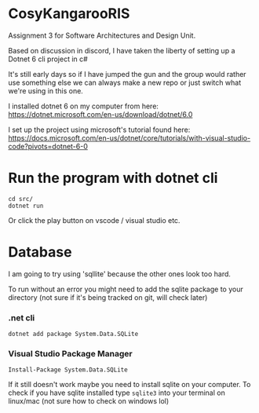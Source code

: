 # CosyKangarooRIS
Assignment 3 for Software Architectures and Design Unit.

Based on discussion in discord, I have taken the liberty of setting up a Dotnet 6 cli project in c#

It's still early days so if I have jumped the gun and the group would rather use something else we can always make a new repo or just switch what we're using in this one.

I installed dotnet 6 on my computer from here:
https://dotnet.microsoft.com/en-us/download/dotnet/6.0

I set up the project using microsoft's tutorial found here:
https://docs.microsoft.com/en-us/dotnet/core/tutorials/with-visual-studio-code?pivots=dotnet-6-0

# Run the program with dotnet cli

```
cd src/
dotnet run
```
Or click the play button on vscode / visual studio etc. 

# Database
I am going to try using 'sqllite' because the other ones look too hard.

To run without an error you might need to add the sqlite package to your directory (not sure if it's being tracked on git, will check later)

### .net cli
```
dotnet add package System.Data.SQLite
```
### Visual Studio Package Manager
```
Install-Package System.Data.SQLite
```

If it still doesn't work maybe you need to install sqlite on your computer.
To check if you have sqlite installed type `sqlite3` into your terminal on linux/mac (not sure how to check on windows lol)
